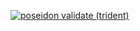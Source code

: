[![poseidon validate (trident)](https://github.com/poseidon-framework/poseidon-package-directory/workflows/poseidon%20validate%20(trident)/badge.svg)](https://github.com/poseidon-framework/poseidon-package-directory/actions)

